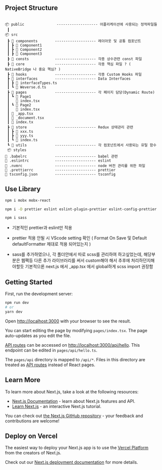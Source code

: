 ## Project Structure

```

📦 public               ------------------- 어플리케이션에 사용되는 정적파일들
 ┃
📦 src
 ┣ 📂 components        ------------------- 레이아웃 및 공통 컴포넌트
 ┃ ┣ 📂 Component1
 ┃ ┣ 📂 Component2
 ┃ ┣ 📂 Component3
 ┣ 📂 consts            ------------------- 각종 상수관련 const 파일
 ┣ 📂 core              ------------------- 각종 핵심 파일 ? ( NativeBridge 나 중요 핵심? )
 ┣ 📂 hooks             ------------------- 각종 Custom Hooks 파일
 ┣ 📂 interfaces        ------------------- Data Interfaces
 ┃ ┣ 📜 interfaceTypes.ts
 ┃ ┗ 📜 Weverse.d.ts
 ┣ 📂 pages             ------------------- 각 페이지 담당(Dynamic Route)
 ┃ ┗ 📂 Page1
 ┃   📜 index.tsx
 ┃ ┗ 📂 Page2
 ┃   📜 index.tsx
 ┃ 📜 _app.tsx
 ┃ 📜 _document.tsx
 ┃ 📜 index.tx
 ┣ 📂 store             ------------------- Redux 상태관리 관련
 ┃ ┣ 📜 xxx.ts
 ┃ ┣ 📜 yyy.ts
 ┃ ┗ 📜 index.ts
 ┗ 📂 utils             ------------------- 각 컴포넌트에서 사용되는 유틸 함수
 📦 styles
📜 .babelrc             ------------------- babel 관련
📜 .eslintrc            ------------------- eslint
📜 .nvmrc               ------------------- node 버전 관리를 위한 파일
📜 .prettierrc          ------------------- prettier
📜 tsconfig.json        ------------------- tsconfig
```

## Use Library

```bash
npm i mobx mobx-react

npm i -D prettier eslint eslint-plugin-prettier eslint-config-prettier

npm i sass

```

- 기본적인 prettier과 eslint만 적용

- prettier 적용 안될 시 VScode setting 확인 ( Format On Save 및 Default defaultFormatter 제대로 적용 되어있는지 )

- sass를 추가하였으나, 각 폴더안에서 따로 scss를 관리하여 하고싶었는데, 해당부분은 웹팩등 다른 추가 라이브러리를 써서 custom해야 해서 추후에 처리하던지해야할듯 기본적으론 next.js 에서 \_app.tsx 에서 global하게 scss import 권장함

## Getting Started

First, run the development server:

```bash
npm run dev
# or
yarn dev
```

Open [http://localhost:3000](http://localhost:3000) with your browser to see the result.

You can start editing the page by modifying `pages/index.tsx`. The page auto-updates as you edit the file.

[API routes](https://nextjs.org/docs/api-routes/introduction) can be accessed on [http://localhost:3000/api/hello](http://localhost:3000/api/hello). This endpoint can be edited in `pages/api/hello.ts`.

The `pages/api` directory is mapped to `/api/*`. Files in this directory are treated as [API routes](https://nextjs.org/docs/api-routes/introduction) instead of React pages.

## Learn More

To learn more about Next.js, take a look at the following resources:

- [Next.js Documentation](https://nextjs.org/docs) - learn about Next.js features and API.
- [Learn Next.js](https://nextjs.org/learn) - an interactive Next.js tutorial.

You can check out [the Next.js GitHub repository](https://github.com/vercel/next.js/) - your feedback and contributions are welcome!

## Deploy on Vercel

The easiest way to deploy your Next.js app is to use the [Vercel Platform](https://vercel.com/new?utm_medium=default-template&filter=next.js&utm_source=create-next-app&utm_campaign=create-next-app-readme) from the creators of Next.js.

Check out our [Next.js deployment documentation](https://nextjs.org/docs/deployment) for more details.
